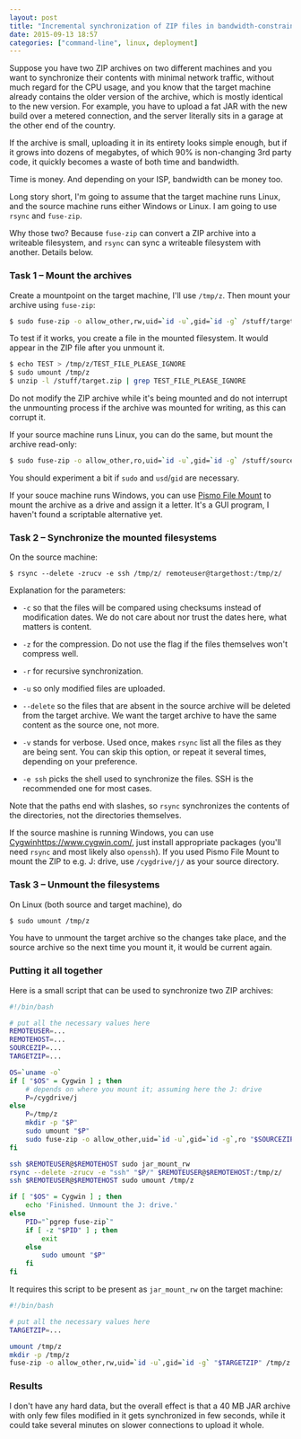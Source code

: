 ```yaml
---
layout: post
title: "Incremental synchronization of ZIP files in bandwidth-constrained environments"
date: 2015-09-13 18:57
categories: ["command-line", linux, deployment]
---
```


Suppose you have two ZIP archives on two different machines and you want to synchronize their contents with minimal network traffic, without much regard for the CPU usage, and you know that the target machine already contains the older version of the archive, which is mostly identical to the new version. For example, you have to upload a fat JAR with the new build over a metered connection, and the server literally sits in a garage at the other end of the country.

If the archive is small, uploading it in its entirety looks simple enough, but if it grows into dozens of megabytes, of which 90% is non-changing 3rd party code, it quickly becomes a waste of both time and bandwidth.

Time is money. And depending on your ISP, bandwidth can be money too.

Long story short, I'm going to assume that the target machine runs Linux, and the source machine runs either Windows or Linux. I am going to use `rsync` and `fuse-zip`.

Why those two? Because `fuse-zip` can convert a ZIP archive into a writeable filesystem, and `rsync` can sync a writeable filesystem with another. Details below.

<!-- more -->

### Task 1 – Mount the archives

Create a mountpoint on the target machine, I'll use `/tmp/z`. Then mount your archive using `fuse-zip`:

```bash
$ sudo fuse-zip -o allow_other,rw,uid=`id -u`,gid=`id -g` /stuff/target.zip /tmp/z
```

To test if it works, you create a file in the mounted filesystem. It would appear in the ZIP file after you unmount it.

```bash
$ echo TEST > /tmp/z/TEST_FILE_PLEASE_IGNORE
$ sudo umount /tmp/z
$ unzip -l /stuff/target.zip | grep TEST_FILE_PLEASE_IGNORE
```

<p class="info warning" data-title="Warning" markdown="1">
Do not modify the ZIP archive while it's being mounted and do not interrupt the unmounting process if the archive was mounted for writing, as this can corrupt it.
</p>

If your source machine runs Linux, you can do the same, but mount the archive read-only:

```bash
$ sudo fuse-zip -o allow_other,ro,uid=`id -u`,gid=`id -g` /stuff/source.zip /tmp/z
```

You should experiment a bit if `sudo` and `usd`/`gid` are necessary.

If your souce machine runs Windows, you can use [Pismo File Mount](http://www.pismotechnic.com/pfm/) to mount the archive as a drive and assign it a letter. It's a GUI program, I haven't found a scriptable alternative yet.

### Task 2 – Synchronize the mounted filesystems

On the source machine:

```
$ rsync --delete -zrucv -e ssh /tmp/z/ remoteuser@targethost:/tmp/z/
```

Explanation for the parameters:

* `-c` so that the files will be compared using checksums instead of modification dates. We do not care about nor trust  the dates here, what matters is content.

* `-z` for the compression. Do not use the flag if the files themselves won't compress well.

* `-r` for recursive synchronization.

* `-u` so only modified files are uploaded.

* `--delete` so the files that are absent in the source archive will be deleted from the target archive. We want the target archive to have the same content as the source one, not more.

* `-v` stands for verbose. Used once, makes `rsync` list all the files as they are being sent. You can skip this option, or repeat it several times, depending on your preference.

* `-e ssh` picks the shell used to synchronize the files. SSH is the recommended one for most cases.

Note that the paths end with slashes, so `rsync` synchronizes the contents of the directories, not the directories themselves.

If the source mashine is running Windows, you can use [Cygwin]()https://www.cygwin.com/, just install appropriate packages (you'll need `rsync` and most likely also `openssh`). If you used Pismo File Mount to mount the ZIP to e.g. J: drive, use `/cygdrive/j/` as your source directory.

### Task 3 – Unmount the filesystems

On Linux (both source and target machine), do

```bash
$ sudo umount /tmp/z
```

You have to unmount the target archive so the changes take place, and the source archive so the next time you mount it, it would be current again.

### Putting it all together

Here is a small script that can be used to synchronize two ZIP archives:

```bash
#!/bin/bash

# put all the necessary values here
REMOTEUSER=...
REMOTEHOST=...
SOURCEZIP=...
TARGETZIP=...

OS=`uname -o`
if [ "$OS" = Cygwin ] ; then
	# depends on where you mount it; assuming here the J: drive
	P=/cygdrive/j
else
	P=/tmp/z
	mkdir -p "$P"
	sudo umount "$P"
	sudo fuse-zip -o allow_other,uid=`id -u`,gid=`id -g`,ro "$SOURCEZIP" "$P"
fi

ssh $REMOTEUSER@$REMOTEHOST sudo jar_mount_rw
rsync --delete -zrucv -e "ssh" "$P/" $REMOTEUSER@$REMOTEHOST:/tmp/z/
ssh $REMOTEUSER@$REMOTEHOST sudo umount /tmp/z

if [ "$OS" = Cygwin ] ; then
	echo 'Finished. Unmount the J: drive.'
else
	PID="`pgrep fuse-zip`"
	if [ -z "$PID" ] ; then
		exit
	else
		sudo umount "$P"
	fi
fi
```

It requires this script to be present as `jar_mount_rw` on the target machine:

```bash
#!/bin/bash

# put all the necessary values here
TARGETZIP=...

umount /tmp/z
mkdir -p /tmp/z
fuse-zip -o allow_other,rw,uid=`id -u`,gid=`id -g` "$TARGETZIP" /tmp/z
```

### Results

I don't have any hard data, but the overall effect is that a 40 MB JAR archive with only few files modified in it gets synchronized in few seconds, while it could take several minutes on slower connections to upload it whole.